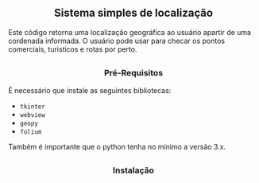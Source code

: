 <h2 align=center>Sistema simples de localização</h2>

Este código retorna uma localização geográfica ao usuário apartir de uma cordenada informada. O usuário pode usar para checar os pontos comerciais, turisticos e rotas por perto.

##

<h3 align=center>Pré-Requisitos</h3>

É necessário que instale as seguintes bibliotecas:
- `tkinter`
- `webview`
- `geopy`
- `folium`

Também é importante que o python tenha no mínimo a versão 3.x.

##

<h3 align=center>Instalação</h3>

